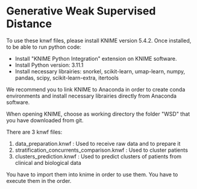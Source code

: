 # Generative Weak Supervised Distance

To use these knwf files, please install KNIME version 5.4.2.
Once installed, to be able to run python code:
- Install "KNIME Python Integration" extension on KNIME software.
- Install Python version: 3.11.1
- Install necessary librairies: snorkel, scikit-learn, umap-learn, numpy, pandas, scipy, scikit-learn-extra, itertools

We recommend you to link KNIME to Anaconda in order to create conda environments and
install necessary librairies directly from Anaconda software.

When opening KNIME, choose as working directory the folder "WSD" that you have downloaded from git.

There are 3 knwf files:

1) data_preparation.knwf : Used to receive raw data and to prepare it
2) stratification_concurrents_comparison.knwf : Used to cluster patients
3) clusters_prediction.knwf : Used to predict clusters of patients from clinical and biological data

You have to import them into knime in order to use them.
You have to execute them in the order.
